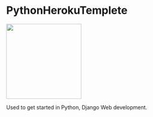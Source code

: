 # PythonHerokuTemplete

<img src = "https://res.cloudinary.com/practicaldev/image/fetch/s--Kmae5Bwg--/c_imagga_scale,f_auto,fl_progressive,h_420,q_auto,w_1000/https://dev-to-uploads.s3.amazonaws.com/i/fcthz2ozkcn32hm1sb4r.png" height="200px">

Used to get started in Python, Django Web development.
